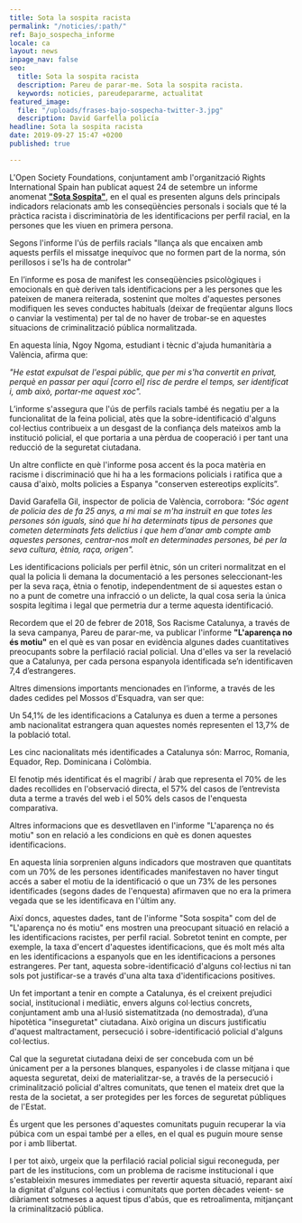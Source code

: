 ```yaml
---
title: Sota la sospita racista
permalink: "/noticies/:path/"
ref: Bajo_sospecha_informe
locale: ca
layout: news
inpage_nav: false
seo:
  title: Sota la sospita racista
  description: Pareu de parar-me. Sota la sospita racista.
  keywords: noticies, pareudepararme, actualitat
featured_image:
  file: "/uploads/frases-bajo-sospecha-twitter-3.jpg"
  description: David Garfella policía
headline: Sota la sospita racista
date: 2019-09-27 15:47 +0200
published: true

---
```

L'Open Society Foundations, conjuntament amb l'organització Rights International Spain han publicat aquest 24 de setembre un informe anomenat [**"Sota Sospita"**](http://rightsinternationalspain.org/uploads/publicacion/1965aea9b1460b14f2afe5f0c9a17e1b90f0f689.pdf), en el qual es presenten alguns dels principals indicadors relacionats amb les conseqüències personals i socials que té la pràctica racista i discriminatòria de les identificacions per perfil racial, en la persones que les viuen en primera persona.

Segons l'informe l'ús de perfils racials "llança als que encaixen amb aquests perfils el missatge inequívoc que no formen part de la norma, són perillosos i se'ls ha de controlar"

En l’informe es posa de manifest les conseqüències psicològiques i emocionals en què deriven tals identificacions per a les persones que les pateixen de manera reiterada, sostenint que moltes d'aquestes persones modifiquen les seves conductes habituals (deixar de freqüentar alguns llocs o canviar la vestimenta) per tal de no haver de trobar-se en aquestes situacions de criminalització pública normalitzada.

En aquesta línia, Ngoy Ngoma, estudiant i tècnic d'ajuda humanitària a València, afirma que:

_"He estat expulsat de l'espai públic, que per mi s'ha convertit en privat, perquè en passar per aquí \[corro el\] risc de perdre el temps, ser identificat i, amb això, portar-me aquest xoc"._

L’informe s'assegura que l'ús de perfils racials també és negatiu per a la funcionalitat de la feina policial, atès que la sobre-identificació d'alguns col·lectius contribueix a un desgast de la confiança dels mateixos amb la institució policial, el que portaria a una pèrdua de cooperació i per tant una reducció de la seguretat ciutadana.

Un altre conflicte en què l'informe posa accent és la poca matèria en racisme i discriminació que hi ha a les formacions policials i ratifica que a causa d'això, molts policies a Espanya "conserven estereotips explícits”.

David Garafella Gil, inspector de policia de València, corrobora: _"Sóc agent de policia des de fa 25 anys, a mi mai se m'ha instruït en que totes les persones són iguals, sinó que hi ha determinats tipus de persones que cometen determinats fets delictius i que hem d’anar amb compte amb aquestes persones, centrar-nos molt en determinades persones, bé per la seva cultura, ètnia, raça, origen"._

Les identificacions policials per perfil ètnic, són un criteri normalitzat en el qual la policia li demana la documentació a les persones seleccionant-les per la seva raça, ètnia o fenotip, independentment de si aquestes estan o no a punt de cometre una infracció o un delicte, la qual cosa seria la única sospita legítima i legal que permetria dur a terme aquesta identificació.

Recordem que el 20 de febrer de 2018, Sos Racisme Catalunya, a través de la seva campanya, Pareu de parar-me, va publicar l'informe **"L'aparença no és motiu"** en el què es van posar en evidència algunes dades cuantitatives preocupants sobre la perfilació racial policial. Una d'elles va ser la revelació que a Catalunya, per cada persona espanyola identificada se’n identificaven 7,4 d’estrangeres.

Altres dimensions importants mencionades en l’informe, a través de les dades cedides pel Mossos d'Esquadra, van ser que:

Un 54,1% de les identificacions a Catalunya es duen a terme a persones amb nacionalitat estrangera quan aquestes només representen el 13,7% de la població total.

Les cinc nacionalitats més identificades a Catalunya són: Marroc, Romania, Equador, Rep. Dominicana i Colòmbia.

El fenotip més identificat és el magribí / àrab que representa el 70% de les dades recollides en l'observació directa, el 57% del casos de l’entrevista duta a terme a través del web i el 50% dels casos de l'enquesta comparativa.

Altres informacions que es desvetllaven en l'informe "L'aparença no és motiu" son en relació a les condicions en què es donen aquestes identificacions.

En aquesta línia sorprenien alguns indicadors que mostraven que quantitats com un 70% de les persones identificades manifestaven no haver tingut accés a saber el motiu de la identificació o que un 73% de les persones identificades (segons dades de l'enquesta) afirmaven que no era la primera vegada que se les identificava en l'últim any.

Així doncs, aquestes dades, tant de l'informe "Sota sospita" com del de "L'aparença no és motiu" ens mostren una preocupant situació en relació a les identificacions racistes, per perfil racial. Sobretot tenint en compte, per exemple, la taxa d'encert d'aquestes identificacions, que és molt més alta en les identificacions a espanyols que en les identificacions a persones estrangeres. Per tant, aquesta sobre-identificació d'alguns col·lectius ni tan sols pot justificar-se a través d'una alta taxa d'identificacions positives.

Un fet important a tenir en compte a Catalunya, és el creixent prejudici social, institucional i mediàtic, envers alguns col·lectius concrets, conjuntament amb una al·lusió sistematitzada (no demostrada), d’una hipotètica "inseguretat" ciutadana. Això origina un discurs justificatiu d'aquest maltractament, persecució i sobre-identificació policial d'alguns col·lectius.

Cal que la seguretat ciutadana deixi de ser concebuda com un bé únicament per a la persones blanques, espanyoles i de classe mitjana i que aquesta seguretat, deixi de materialitzar-se, a través de la persecució i criminalització policial d'altres comunitats, que tenen el mateix dret que la resta de la societat, a ser protegides per les forces de seguretat públiques de l'Estat.

És urgent que les persones d'aquestes comunitats puguin recuperar la via púbica com un espai també per a elles, en el qual es puguin moure sense por i amb llibertat.

I per tot això, urgeix que la perfilació racial policial sigui reconeguda, per part de les institucions, com un problema de racisme institucional i que s'estableixin mesures immediates per revertir aquesta situació, reparant així la dignitat d'alguns col·lectius i comunitats que porten dècades veient- se diàriament sotmeses a aquest tipus d'abús, que es retroalimenta, mitjançant la criminalització pública.